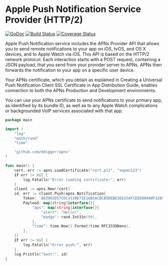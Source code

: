 # Apple Push Notification Service Provider (HTTP/2)

[![GoDoc](https://godoc.org/github.com/mdigger/apns?status.svg)](https://godoc.org/github.com/mdigger/apns)
[![Build Status](https://travis-ci.org/mdigger/apns.svg)](https://travis-ci.org/mdigger/apns)
[![Coverage Status](https://coveralls.io/repos/github/mdigger/apns/badge.svg?branch=master)](https://coveralls.io/github/mdigger/apns?branch=master)

Apple Push Notification service includes the APNs Provider API that allows you to send remote notifications to your app on iOS, tvOS, and OS X devices, and to Apple Watch via iOS. This API is based on the HTTP/2 network protocol. Each interaction starts with a POST request, containing a JSON payload, that you send from your provider server to APNs. APNs then forwards the notification to your app on a specific user device.

Your APNs certificate, which you obtain as explained in Creating a Universal Push Notification Client SSL Certificate in App Distribution Guide, enables connection to both the APNs Production and Development environments.

You can use your APNs certificate to send notifications to your primary app, as identified by its bundle ID, as well as to any Apple Watch complications or backgrounded VoIP services associated with that app.

```go
package main

import (
	"log"
	"math/rand"
	"time"

	"github.com/mdigger/apns"
)

func main() {
	cert, err := apns.LoadCertificate("cert.p12", "xopen123")
	if err != nil {
		log.Fatalln("Error loading certificate:", err)
	}
	client := apns.New(*cert)
	id, err := client.Push(apns.Notification{
		Token: `883982D57CDC4138D71E16B5ACBCB5DEBE3E625AFCEEE809A0F32895D2EA9D51`,
		Payload: map[string]interface{}{
			"aps": map[string]interface{}{
				"alert": "Hello!",
				"badge": rand.Int31n(99),
			},
			"time": time.Now().Format(time.RFC3339Nano),
		},
	})
	if err != nil {
		log.Fatalln("Error push:", err)
	}
	log.Println("Sent:", id)
}
```
